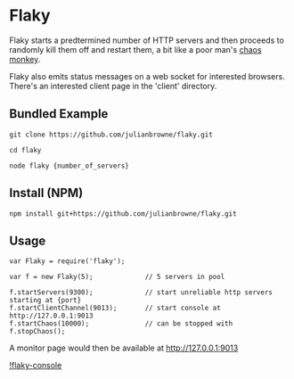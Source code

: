 # Flaky

Flaky starts a predtermined number of HTTP servers and then proceeds to randomly kill them off and restart them, a bit like a poor man's [chaos monkey](http://techblog.netflix.com/2012/07/chaos-monkey-released-into-wild.html).

Flaky also emits status messages on a web socket for interested browsers. There's an interested client page in the 'client' directory.

## Bundled Example

    git clone https://github.com/julianbrowne/flaky.git

    cd flaky

    node flaky {number_of_servers}

## Install (NPM)

    npm install git+https://github.com/julianbrowne/flaky.git

## Usage

    var Flaky = require('flaky');

    var f = new Flaky(5);             // 5 servers in pool

    f.startServers(9300);             // start unreliable http servers starting at {port}
    f.startClientChannel(9013);       // start console at http://127.0.0.1:9013
    f.startChaos(10000);              // can be stopped with f.stopChaos();

A monitor page would then be available at http://127.0.0.1:9013

[!flaky-console](https://raw.githubusercontent.com/julianbrowne/flaky/master/screen-shot.png)

